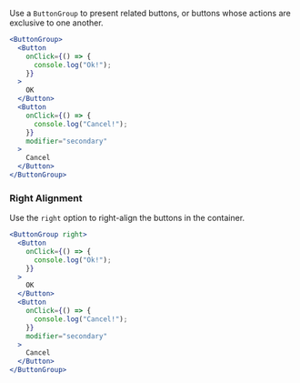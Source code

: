 Use a `ButtonGroup` to present related buttons, or buttons whose actions are exclusive to one another.

```jsx
<ButtonGroup>
  <Button
    onClick={() => {
      console.log("Ok!");
    }}
  >
    OK
  </Button>
  <Button
    onClick={() => {
      console.log("Cancel!");
    }}
    modifier="secondary"
  >
    Cancel
  </Button>
</ButtonGroup>
```

### Right Alignment

Use the `right` option to right-align the buttons in the container.

```jsx
<ButtonGroup right>
  <Button
    onClick={() => {
      console.log("Ok!");
    }}
  >
    OK
  </Button>
  <Button
    onClick={() => {
      console.log("Cancel!");
    }}
    modifier="secondary"
  >
    Cancel
  </Button>
</ButtonGroup>
```
